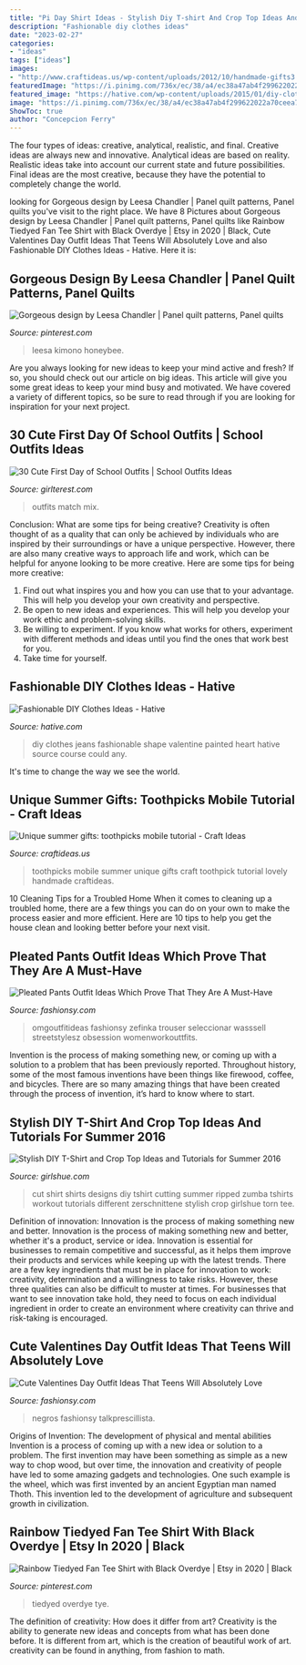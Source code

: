 ```yaml
---
title: "Pi Day Shirt Ideas - Stylish Diy T-shirt And Crop Top Ideas And Tutorials For Summer 2016"
description: "Fashionable diy clothes ideas"
date: "2023-02-27"
categories:
- "ideas"
tags: ["ideas"]
images:
- "http://www.craftideas.us/wp-content/uploads/2012/10/handmade-gifts3.jpg"
featuredImage: "https://i.pinimg.com/736x/ec/38/a4/ec38a47ab4f299622022a70ceea7d61d.jpg"
featured_image: "https://hative.com/wp-content/uploads/2015/01/diy-clothes-ideas/13-fashionable-diy-clothes-ideas.jpg"
image: "https://i.pinimg.com/736x/ec/38/a4/ec38a47ab4f299622022a70ceea7d61d.jpg"
ShowToc: true
author: "Concepcion Ferry"
---
```



The four types of ideas: creative, analytical, realistic, and final.
Creative ideas are always new and innovative. Analytical ideas are based on reality. Realistic ideas take into account our current state and future possibilities. Final ideas are the most creative, because they have the potential to completely change the world.

	

		
looking for Gorgeous design by Leesa Chandler | Panel quilt patterns, Panel quilts you've visit to the right place. We have 8 Pictures about Gorgeous design by Leesa Chandler | Panel quilt patterns, Panel quilts like Rainbow Tiedyed Fan Tee Shirt with Black Overdye | Etsy in 2020 | Black, Cute Valentines Day Outfit Ideas That Teens Will Absolutely Love and also Fashionable DIY Clothes Ideas - Hative. Here it is:
		
    
## Gorgeous Design By Leesa Chandler | Panel Quilt Patterns, Panel Quilts

<img loading=lazy src="https://i.pinimg.com/736x/ec/38/a4/ec38a47ab4f299622022a70ceea7d61d.jpg" onerror="this.onerror=null;this.src='https://tse3.mm.bing.net/th?id=OIP.ku0sFqtdFh3PJcCq1tsRLwAAAA&amp;pid=15.1';" alt="Gorgeous design by Leesa Chandler | Panel quilt patterns, Panel quilts">

_Source: pinterest.com_

>leesa kimono honeybee. 

	

Are you always looking for new ideas to keep your mind active and fresh? If so, you should check out our article on big ideas. This article will give you some great ideas to keep your mind busy and motivated. We have covered a variety of different topics, so be sure to read through if you are looking for inspiration for your next project.

    
## 30 Cute First Day Of School Outfits | School Outfits Ideas

<img loading=lazy src="http://girlterest.com/wp-content/uploads/2017/05/school6.jpg" onerror="this.onerror=null;this.src='https://tse1.mm.bing.net/th?id=OIP.iz1sCIUxJU5OOlsNUiNo0AHaLH&amp;pid=15.1';" alt="30 Cute First Day of School Outfits | School Outfits Ideas">

_Source: girlterest.com_

>outfits match mix. 

	

Conclusion: What are some tips for being creative?
Creativity is often thought of as a quality that can only be achieved by individuals who are inspired by their surroundings or have a unique perspective. However, there are also many creative ways to approach life and work, which can be helpful for anyone looking to be more creative. Here are some tips for being more creative: 
1) Find out what inspires you and how you can use that to your advantage. This will help you develop your own creativity and perspective. 
2) Be open to new ideas and experiences. This will help you develop your work ethic and problem-solving skills. 
3) Be willing to experiment. If you know what works for others, experiment with different methods and ideas until you find the ones that work best for you. 
4) Take time for yourself.

    
## Fashionable DIY Clothes Ideas - Hative

<img loading=lazy src="https://hative.com/wp-content/uploads/2015/01/diy-clothes-ideas/13-fashionable-diy-clothes-ideas.jpg" onerror="this.onerror=null;this.src='https://tse2.mm.bing.net/th?id=OIP.-qT1NlifOiOzwHDBZsI4_gHaMU&amp;pid=15.1';" alt="Fashionable DIY Clothes Ideas - Hative">

_Source: hative.com_

>diy clothes jeans fashionable shape valentine painted heart hative source course could any. 

	

It's time to change the way we see the world.

    
## Unique Summer Gifts: Toothpicks Mobile Tutorial - Craft Ideas

<img loading=lazy src="http://www.craftideas.us/wp-content/uploads/2012/10/handmade-gifts3.jpg" onerror="this.onerror=null;this.src='https://tse2.mm.bing.net/th?id=OIP.aXqvkMr1wMWW_7A3WejtuAHaJ4&amp;pid=15.1';" alt="Unique summer gifts: toothpicks mobile tutorial - Craft Ideas">

_Source: craftideas.us_

>toothpicks mobile summer unique gifts craft toothpick tutorial lovely handmade craftideas. 

	

10 Cleaning Tips for a Troubled Home
When it comes to cleaning up a troubled home, there are a few things you can do on your own to make the process easier and more efficient. Here are 10 tips to help you get the house clean and looking better before your next visit.

    
## Pleated Pants Outfit Ideas Which Prove That They Are A Must-Have

<img loading=lazy src="https://fashionsy.com/wp-content/uploads/2018/02/plaid-pants-outfits-7-.jpg" onerror="this.onerror=null;this.src='https://tse2.mm.bing.net/th?id=OIP.S7fG88Gm65NT3TnK6Wn3IwHaQU&amp;pid=15.1';" alt="Pleated Pants Outfit Ideas Which Prove That They Are A Must-Have">

_Source: fashionsy.com_

>omgoutfitideas fashionsy zefinka trouser seleccionar wasssell streetstylesz obsession womenworkouttfits. 

	

Invention is the process of making something new, or coming up with a solution to a problem that has been previously reported. Throughout history, some of the most famous inventions have been things like firewood, coffee, and bicycles. There are so many amazing things that have been created through the process of invention, it’s hard to know where to start.

    
## Stylish DIY T-Shirt And Crop Top Ideas And Tutorials For Summer 2016

<img loading=lazy src="http://www.girlshue.com/wp-content/uploads/2016/07/unnamed-file-258.jpg" onerror="this.onerror=null;this.src='https://tse3.mm.bing.net/th?id=OIP.jyG2zUyAho-C9cRCGWLTCwHaJ4&amp;pid=15.1';" alt="Stylish DIY T-Shirt and Crop Top Ideas and Tutorials for Summer 2016">

_Source: girlshue.com_

>cut shirt shirts designs diy tshirt cutting summer ripped zumba tshirts workout tutorials different zerschnittene stylish crop girlshue torn tee. 

	

Definition of innovation: Innovation is the process of making something new and better.
Innovation is the process of making something new and better, whether it's a product, service or idea. Innovation is essential for businesses to remain competitive and successful, as it helps them improve their products and services while keeping up with the latest trends.
There are a few key ingredients that must be in place for innovation to work: creativity, determination and a willingness to take risks. However, these three qualities can also be difficult to muster at times. For businesses that want to see innovation take hold, they need to focus on each individual ingredient in order to create an environment where creativity can thrive and risk-taking is encouraged.

    
## Cute Valentines Day Outfit Ideas That Teens Will Absolutely Love

<img loading=lazy src="https://fashionsy.com/wp-content/uploads/2018/01/valentines-day-outfit-6-.jpg" onerror="this.onerror=null;this.src='https://tse4.mm.bing.net/th?id=OIP.HHcl8pR5CGgQJThd6SfTRwHaLH&amp;pid=15.1';" alt="Cute Valentines Day Outfit Ideas That Teens Will Absolutely Love">

_Source: fashionsy.com_

>negros fashionsy talkprescillista. 

	

Origins of Invention: The development of physical and mental abilities
Invention is a process of coming up with a new idea or solution to a problem. The first invention may have been something as simple as a new way to chop wood, but over time, the innovation and creativity of people have led to some amazing gadgets and technologies. One such example is the wheel, which was first invented by an ancient Egyptian man named Thoth. This invention led to the development of agriculture and subsequent growth in civilization.

    
## Rainbow Tiedyed Fan Tee Shirt With Black Overdye | Etsy In 2020 | Black

<img loading=lazy src="https://i.pinimg.com/736x/e9/5c/a8/e95ca806f094f67d014502ddabc2c601.jpg" onerror="this.onerror=null;this.src='https://tse3.mm.bing.net/th?id=OIP.6gJiqd84odiU1VLbsHqRlwHaLI&amp;pid=15.1';" alt="Rainbow Tiedyed Fan Tee Shirt with Black Overdye | Etsy in 2020 | Black">

_Source: pinterest.com_

>tiedyed overdye tye. 

	

The definition of creativity: How does it differ from art?
Creativity is the ability to generate new ideas and concepts from what has been done before. It is different from art, which is the creation of beautiful work of art. creativity can be found in anything, from fashion to math.

